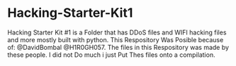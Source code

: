 # Hacking-Starter-Kit1
Hacking Starter Kit #1 is a Folder that has DDoS files and WIFI hacking files and more mostly built with python.
This Respository Was Posible because of: @DavidBombal @H1R0GH057.
The files in this Respository was made by these people.
I did not Do much i just Put Thes files onto a compilation.

